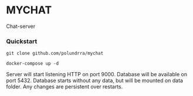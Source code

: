 # MYCHAT

Chat-server 

### Quickstart

`git clone github.com/polundrra/mychat`

`docker-compose up -d`

Server will start listening HTTP on port 9000. Database will be available on port 5432. 
Database starts without any data, but will be mounted on data folder. Any changes are persistent over restarts.
 